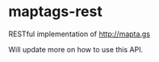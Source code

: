# maptags-rest

RESTful implementation of http://mapta.gs

Will update more on how to use this API. 
